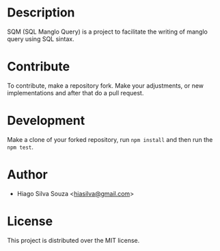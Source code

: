 # Description
SQM (SQL Manglo Query) is a project to facilitate the writing of manglo query using SQL sintax.

# Contribute
To contribute, make a repository fork. Make your adjustments, or new implementations and after that do a pull request.

# Development
Make a clone of your forked repository, run `npm install` and then run the `npm test`.

# Author
- Hiago Silva Souza <<hiasilva@gmail.com>>

# License
This project is distributed over the MIT license.